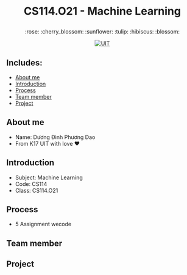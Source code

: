  # <p align="center">CS114.O21 - Machine Learning</p>
<p align="center">
    :rose: :cherry_blossom: :sunflower: :tulip: :hibiscus: :blossom:
</p>


<p align="center">
  <a href="https://www.uit.edu.vn">
    <img src="https://www.uit.edu.vn/sites/vi/files/banner_uit.png" alt="UIT">
  </a>
</p>


## Includes:
- [About me](#about-me)
- [Introduction](#introduction)
- [Process](#process)
- [Team member](#team-member)
- [Project](#project)

## About me
- Name: Dương Đình Phương Dao
- From K17 UIT with love :heart:

## Introduction
- Subject: Machine Learning
- Code: CS114
- Class: CS114.O21

## Process
- 5 Assignment wecode

## Team member

## Project
